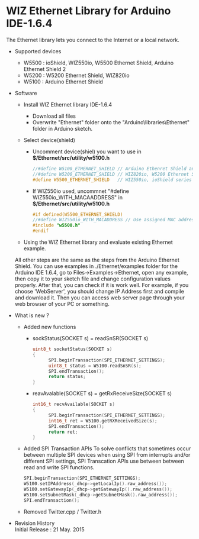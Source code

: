 # WIZ Ethernet Library for Arduino IDE-1.6.4

The Ethernet library lets you connect to the Internet or a local network.

* Supported devices
	* W5500 : ioShield, WIZ550io, W5500 Ethernet Shield, Arduino Ethernet Shield 2
	* W5200 : W5200 Ethernet Shield, WIZ820io
	* W5100 : Arduino Ethernet Shield


* Software
	* Install WIZ Ethernet library IDE-1.6.4
		* Download all files
		* Overwrite "Ethernet" folder onto the "Arduino\libraries\Ethernet" folder in Arduino sketch.

	* Select device(shield)
		* Uncomment device(shiel) you want to use in **$/Ethernet/src/utility/w5100.h**
			```cpp
			//#define W5100_ETHERNET_SHIELD // Arduino Ethenret Shield and Compatibles ...
			//#define W5200_ETHERNET_SHIELD // WIZ820io, W5200 Ethernet Shield 
			#define W5500_ETHERNET_SHIELD   // WIZ550io, ioShield series of WIZnet
			```
        
        * If WIZ550io used, uncommnet "#define WIZ550io_WITH_MACAADDRESS" in **$/Ethernet/src/utility/w5100.h**
			```cpp
			#if defined(W5500_ETHERNET_SHIELD)
			//#define WIZ550io_WITH_MACADDRESS // Use assigned MAC address of WIZ550io
			#include "w5500.h"
			#endif
			```

	* Using the WIZ Ethernet library and evaluate existing Ethernet example.

	All other steps are the same as the steps from the Arduino Ethernet Shield. You can use examples in 	./Ethernet/examples folder for the Arduino IDE 1.6.4, go to Files->Examples->Ethernet, open any example, then copy it to your sketch file and change configuration values properly.
	After that, you can check if it is work well. For example, if you choose 'WebServer', you should change IP Address first and compile and download it. Then you can access web server page through your web browser of your PC or something.

* What is new ?
	* Added new functions
		* sockStatus(SOCKET s) = readSnSR(SOCKET s)
			```cpp
			uint8_t socketStatus(SOCKET s)
			{
				  SPI.beginTransaction(SPI_ETHERNET_SETTINGS);
				  uint8_t status = W5100.readSnSR(s);
				  SPI.endTransaction();
				  return status;
			}
			```

		* reavAvalable(SOCKET s) = getRxReceiveSize(SOCKET s)
			```cpp
			int16_t recvAvailable(SOCKET s)
			{
				  SPI.beginTransaction(SPI_ETHERNET_SETTINGS);
				  int16_t ret = W5100.getRXReceivedSize(s);
				  SPI.endTransaction();
				  return ret;
			}
			```

	* Added SPI Transaction APIs
To solve conflicts that sometimes occur between multiple SPI devices when using SPI from interrupts and/or different SPI settings, SPI Transcation APIs use between between read and write SPI functions.  
        
		```cpp
        SPI.beginTransaction(SPI_ETHERNET_SETTINGS);
        W5100.setIPAddress(_dhcp->getLocalIp().raw_address());
        W5100.setGatewayIp(_dhcp->getGatewayIp().raw_address());
        W5100.setSubnetMask(_dhcp->getSubnetMask().raw_address());
        SPI.endTransaction();
		```
	* Removed Twitter.cpp / Twitter.h


* Revision History  
Initial Release : 21 May. 2015

